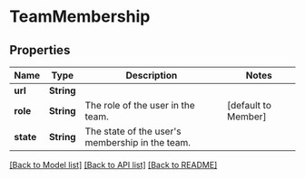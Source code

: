 # TeamMembership

## Properties

Name | Type | Description | Notes
------------ | ------------- | ------------- | -------------
**url** | **String** |  | 
**role** | **String** | The role of the user in the team. | [default to Member]
**state** | **String** | The state of the user's membership in the team. | 

[[Back to Model list]](../README.md#documentation-for-models) [[Back to API list]](../README.md#documentation-for-api-endpoints) [[Back to README]](../README.md)


